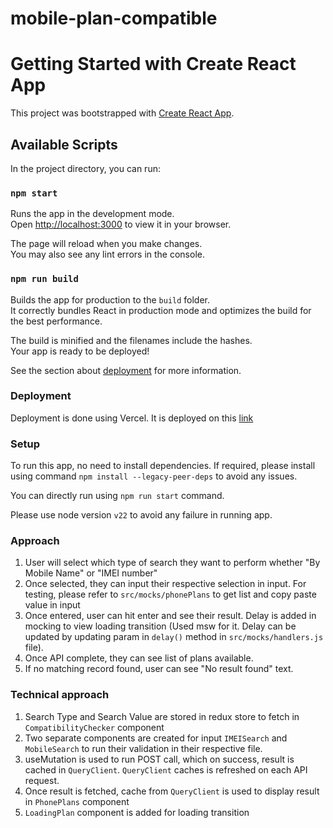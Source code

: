 # mobile-plan-compatible

# Getting Started with Create React App

This project was bootstrapped with [Create React App](https://github.com/facebook/create-react-app).

## Available Scripts

In the project directory, you can run:

### `npm start`

Runs the app in the development mode.\
Open [http://localhost:3000](http://localhost:3000) to view it in your browser.

The page will reload when you make changes.\
You may also see any lint errors in the console.

### `npm run build`

Builds the app for production to the `build` folder.\
It correctly bundles React in production mode and optimizes the build for the best performance.

The build is minified and the filenames include the hashes.\
Your app is ready to be deployed!

See the section about [deployment](https://facebook.github.io/create-react-app/docs/deployment) for more information.

### Deployment

Deployment is done using Vercel. It is deployed on this [link](https://mobile-plan-compatible.vercel.app/)


### Setup

To run this app, no need to install dependencies. If required, please install using command `npm install --legacy-peer-deps` to avoid any issues.

You can directly run using `npm run start` command.

Please use node version `v22` to avoid any failure in running app.


### Approach

1. User will select which type of search they want to perform whether "By Mobile Name" or "IMEI number"
2. Once selected, they can input their respective selection in input. For testing, please refer to `src/mocks/phonePlans` to get list and copy paste value in input
3. Once entered, user can hit enter and see their result. Delay is added in mocking to view loading transition (Used msw for it. Delay can be updated by updating param in `delay()` method in `src/mocks/handlers.js` file). 
4. Once API complete, they can see list of plans available.
5. If no matching record found, user can see "No result found" text.

### Technical approach
1. Search Type and Search Value are stored in redux store to fetch in `CompatibilityChecker` component
2. Two separate components are created for input `IMEISearch` and `MobileSearch` to run their validation in their respective file.
3. useMutation is used to run POST call, which on success, result is cached in `QueryClient`. `QueryClient` caches is refreshed on each API request.
4. Once result is fetched, cache from `QueryClient` is used to display result in `PhonePlans` component
5. `LoadingPlan` component is added for loading transition